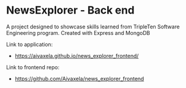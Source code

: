 # NewsExplorer - Back end

A project designed to showcase skills learned from TripleTen Software Engineering program.
Created with Express and MongoDB

Link to application:

- https://aivaxela.github.io/news_explorer_frontend/

Link to frontend repo:
- https://github.com/Aivaxela/news_explorer_frontend
